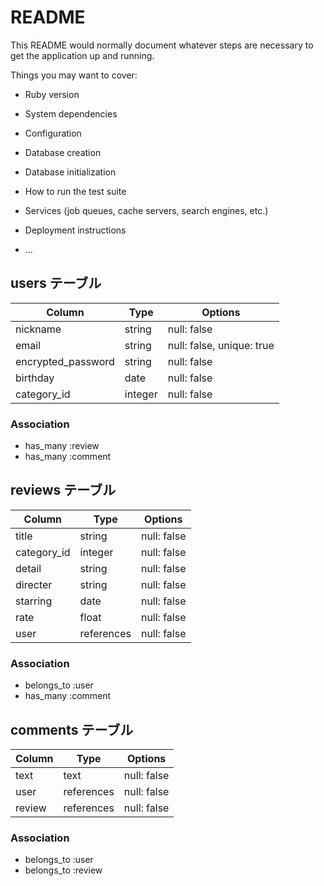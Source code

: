 # README

This README would normally document whatever steps are necessary to get the
application up and running.

Things you may want to cover:

* Ruby version

* System dependencies

* Configuration

* Database creation

* Database initialization

* How to run the test suite

* Services (job queues, cache servers, search engines, etc.)

* Deployment instructions

* ...

## users テーブル
| Column             | Type    | Options                   |
| ------------------ | ------  | -----------               |
| nickname           | string  | null: false               |
| email              | string  | null: false, unique: true |
| encrypted_password | string  | null: false               |
| birthday           | date    | null: false               |
| category_id        | integer | null: false               | 

### Association

- has_many :review
- has_many :comment

## reviews テーブル
| Column             | Type       | Options      |
| ------------------ | ------     | -----------  |
| title              | string     | null: false  |
| category_id        | integer    | null: false  | 
| detail             | string     | null: false  |
| directer           | string     | null: false  |
| starring           | date       | null: false  |
| rate               | float      | null: false  |
| user               | references | null: false  |

### Association

- belongs_to :user
- has_many :comment

## comments テーブル
| Column   | Type       | Options     |
| ---------| ------     | ----------- |
| text     | text       | null: false |
| user     | references | null: false | 
| review   | references | null: false |

### Association

- belongs_to :user
- belongs_to :review